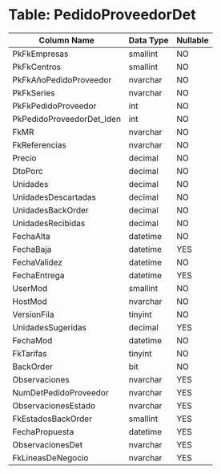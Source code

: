 # Table: PedidoProveedorDet

| Column Name | Data Type | Nullable |
|-------------|-----------|----------|
| PkFkEmpresas | smallint | NO |
| PkFkCentros | smallint | NO |
| PkFkAñoPedidoProveedor | nvarchar | NO |
| PkFkSeries | nvarchar | NO |
| PkFkPedidoProveedor | int | NO |
| PkPedidoProveedorDet_Iden | int | NO |
| FkMR | nvarchar | NO |
| FkReferencias | nvarchar | NO |
| Precio | decimal | NO |
| DtoPorc | decimal | NO |
| Unidades | decimal | NO |
| UnidadesDescartadas | decimal | NO |
| UnidadesBackOrder | decimal | NO |
| UnidadesRecibidas | decimal | NO |
| FechaAlta | datetime | NO |
| FechaBaja | datetime | YES |
| FechaValidez | datetime | NO |
| FechaEntrega | datetime | YES |
| UserMod | smallint | NO |
| HostMod | nvarchar | NO |
| VersionFila | tinyint | NO |
| UnidadesSugeridas | decimal | YES |
| FechaMod | datetime | NO |
| FkTarifas | tinyint | NO |
| BackOrder | bit | NO |
| Observaciones | nvarchar | YES |
| NumDetPedidoProveedor | nvarchar | YES |
| ObservacionesEstado | nvarchar | YES |
| FkEstadosBackOrder | smallint | YES |
| FechaPropuesta | datetime | YES |
| ObservacionesDet | nvarchar | YES |
| FkLineasDeNegocio | nvarchar | YES |
